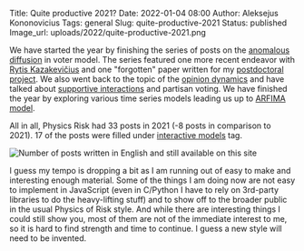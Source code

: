 Title: Quite productive 2021?
Date: 2022-01-04 08:00
Author: Aleksejus Kononovicius
Tags: general
Slug: quite-productive-2021
Status: published
Image_url: uploads/2022/quite-productive-2021.png

We have started the year by finishing the series of posts on the [anomalous
diffusion](/tag/anomalous-diffusion/) in voter model. The series featured one
more recent endeavor with [Rytis Kazakevičius](/tag/r-kazakevicius/) and one
"forgotten" paper written for my [postdoctoral
project](/tag/postdoctoral-project/). We also went back to the topic of the
[opinion dynamics](/tag/opinion-dynamics/) and have talked about [supportive
interactions](/tag/latane-social-impact-theory/) and partisan voting. We
have finished the year by exploring various time series models leading us up
to [ARFIMA model](/tag/topic-arfima/).

All in all, Physics Risk had 33 posts in 2021 (-8 posts in comparison to
2021). 17 of the posts were filled under [interactive
models](/tag/interactive/) tag.

![Number of posts written in English and still available on this site]({static}/uploads/2022/quite-productive-2021.png "The
number of posts written in English and still available on this iteration of Physics
of Risk. The wide bars represent total number of posts for each year since 2010,
while the narrower bars represent a number of posts with 'Interactive models' tag.")

I guess my tempo is dropping a bit as I am running out of easy to make and
interesting enough material. Some of the things I am doing now are not easy
to implement in JavaScript (even in C/Python I have to rely on 3rd-party
libraries to do the heavy-lifting stuff) and to show off to the broader
public in the usual Physics of Risk style. And while there are interesting
things I could still show you, most of them are not of the immediate
interest to me, so it is hard to find strength and time to continue. I guess
a new style will need to be invented.
